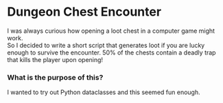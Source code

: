 # Dungeon Chest Encounter
I was always curious how opening a loot chest in a computer game might work.  
So I decided to write a short script that generates loot if you are lucky enough to survive the encounter. 50% of the chests contain a deadly trap that kills the player upon opening!

### What is the purpose of this?
I wanted to try out Python dataclasses and this seemed fun enough.